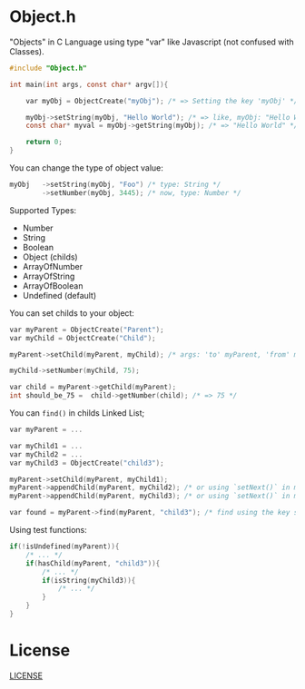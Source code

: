 Object.h
====
"Objects" in C Language using type "var" like Javascript (not confused with Classes).

```c
#include "Object.h"

int main(int args, const char* argv[]){

    var myObj = ObjectCreate("myObj"); /* => Setting the key 'myObj' */

    myObj->setString(myObj, "Hello World"); /* => like, myObj: "Hello World" */
    const char* myval = myObj->getString(myObj); /* => "Hello World" */

    return 0;
}
```

You can change the type of object value:
```c
myObj   ->setString(myObj, "Foo") /* type: String */
        ->setNumber(myObj, 3445); /* now, type: Number */
```

Supported Types:

* Number
* String
* Boolean
* Object (childs)
* ArrayOfNumber
* ArrayOfString
* ArrayOfBoolean
* Undefined (default)

You can set childs to your object:
```c
var myParent = ObjectCreate("Parent");
var myChild = ObjectCreate("Child");

myParent->setChild(myParent, myChild); /* args: 'to' myParent, 'from' myChild */

myChild->setNumber(myChild, 75);

var child = myParent->getChild(myParent);
int should_be_75 =  child->getNumber(child); /* => 75 */
```

You can `find()` in childs Linked List;
```c
var myParent = ...

var myChild1 = ...
var myChild2 = ...
var myChild3 = ObjectCreate("child3");

myParent->setChild(myParent, myChild1);
myParent->appendChild(myParent, myChild2); /* or using `setNext()` in myChild1 */
myParent->appendChild(myParent, myChild3); /* or using `setNext()` in myChild2 */

var found = myParent->find(myParent, "child3"); /* find using the key setted in ObjectCreate() */
```

Using test functions:
```c
if(!isUndefined(myParent)){
    /* ... */
    if(hasChild(myParent, "child3")){
        /* ... */
        if(isString(myChild3)){
            /* ... */
        }
    }
}
```
License
====
[LICENSE](LICENSE)
